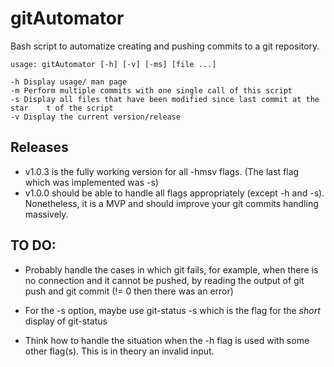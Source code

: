 # gitAutomator

Bash script to automatize creating and pushing commits to a git repository.

```
usage: gitAutomator [-h] [-v] [-ms] [file ...] 

-h Display usage/ man page
-m Perform multiple commits with one single call of this script
-s Display all files that have been modified since last commit at the star    t of the script
-v Display the current version/release

```
## Releases
* v1.0.3 is the fully working version for all -hmsv flags. (The last flag which was implemented was -s)
* v1.0.0 should be able to handle all flags appropriately (except -h and -s). Nonetheless, it is a MVP and should improve your git commits handling massively.


## TO DO:
* Probably handle the cases in which git fails, for example, when there is no connection and it cannot be pushed, by reading the output of git push and git commit (!= 0 then there was an error)

* For the -s option, maybe use git-status -s which is the flag for the _short_ display of git-status

* Think how to handle the situation when the -h flag is used with some other flag(s). This is in theory an invalid input.
